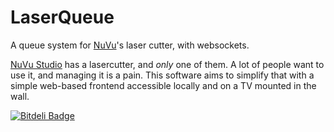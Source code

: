 # LaserQueue
A queue system for [NuVu](https://cambridge.nuvustudio.com/discover)'s laser cutter, with websockets.

[NuVu Studio](https://cambridge.nuvustudio.com/discover) has a lasercutter, and *only* one of them. A lot of people want to use it, and managing it is a pain. This software aims to simplify that with a simple web-based frontend accessible locally and on a TV mounted in the wall.

[![Bitdeli Badge](https://d2weczhvl823v0.cloudfront.net/yrsegal/laserqueue/trend.png)](https://bitdeli.com/free "Bitdeli Badge")

